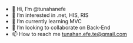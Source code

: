 - 👋 Hi, I’m @tunahanefe
- 👀 I’m interested in .net, HIS, RIS
- 🌱 I’m currently learning MVC
- 💞️ I’m looking to collaborate on Back-End
- 📫 How to reach me tunahan.efe.te@gmail.com

<!---
tunahanefe/tunahanefe is a ✨ special ✨ repository because its `README.md` (this file) appears on your GitHub profile.
You can click the Preview link to take a look at your changes.
--->
